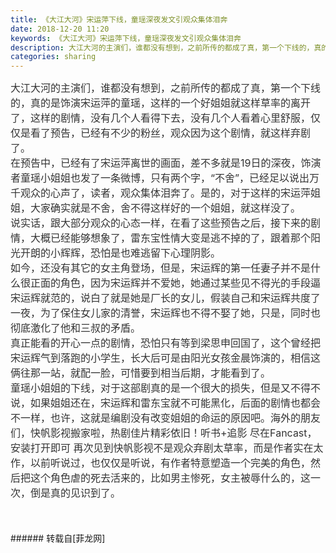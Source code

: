 ```yaml
---
title: 《大江大河》宋运萍下线，童瑶深夜发文引观众集体泪奔
date: 2018-12-20 11:20
keywords: 《大江大河》宋运萍下线，童瑶深夜发文引观众集体泪奔
description: 大江大河的主演们，谁都没有想到，之前所传的都成了真，第一个下线的，真的是饰演宋运萍的童瑶，这样的一个好姐姐就这样草率的离开了，这样的剧情，没有几个人看得下去，没有几个人看着心里舒服，仅仅是看了预告，已经有不少的粉丝，观众因为这个剧情，就这样弃剧了。在预告中，已经有了宋运萍离世的画面，差不多就是19日的深夜，饰演者童瑶小姐姐也发了一条微博，只有两个字，“不舍”，已经足以说出万千观众的心声了，读者，观众集体泪奔了。是的，对于这样的宋运萍姐姐，大家确实就是不舍，舍不得这样好的一个姐姐，就这样没了。说实话，跟大部分观众的心态一样，在看了这些预告之后，接下来的剧情，大概已经能够想象了，雷东宝性情大变是逃不掉的了，跟着那个阳光开朗的小辉辉，恐怕是也难逃留下心理阴影。如今，还没有其它的女主角登场，但是，宋运辉的第一任妻子并不是什么很正面的角色，因为宋运辉并不爱她，她通过某些见不得光的手段逼宋运辉就范的，说白了就是她是厂长的女儿，假装自己和宋运辉共度了一夜，为了保住女儿家的清誉，宋运辉也不得不娶了她，只是，同时也彻底激化了他和三叔的矛盾。真正能看的开心一点的剧情，恐怕只有等到梁思申回国了，这个曾经把宋运辉气到落跑的小学生，长大后可是由阳光女孩金晨饰演的，相信这俩往那一站，就配一脸，可惜要到相当后期，才能看到了。童瑶小姐姐的下线，对于这部剧真的是一个很大的损失，但是又不得不说，如果姐姐还在，宋运辉和雷东宝就不可能黑化，后面的剧情也都会不一样，也许，这就是编剧没有改变姐姐的命运的原因吧。海外的朋友们，快帆影视搬家啦，热剧佳片精彩依旧！听书+追影 尽在Fancast，安装打开即可 再次见到快帆影视不是观众弃剧太草率，而是作者实在太作，以前听说过，也仅仅是听说，有作者特意塑造一个完美的角色，然后把这个角色虐的死去活来的，比如男主惨死，女主被辱什么的，这一次，倒是真的见识到了。
categories: sharing
---
```

<td class="t_f" id="postmessage_2523895">

<div align="left"><font style="color:rgb(51, 51, 51)"><font face="Arial, &amp;quot"><font style="font-size:16px">大江大河的主演们，谁都没有想到，之前所传的都成了真，第一个下线的，真的是饰演宋运萍的童瑶，这样的一个好姐姐就这样草率的离开了，这样的剧情，没有几个人看得下去，没有几个人看着心里舒服，仅仅是看了预告，已经有不少的粉丝，观众因为这个剧情，就这样弃剧了。</font></font></font></div><div align="center"><font style="color:rgb(51, 51, 51)"><font face="Arial, &amp;quot"><font style="font-size:16px"><img alt="" border="0" class="zoom" data-cf-modified-6da68b2d409b83700dba406e-="" file="https://r.sinaimg.cn/large/article/6073c3c36e364a8305101b4549cec0c1" id="aimg_tJjhm" lazyloadthumb="1" onclick="" onmouseover="" src="https://r.sinaimg.cn/large/article/6073c3c36e364a8305101b4549cec0c1"/></font></font></font></div><div align="left"><font style="color:rgb(51, 51, 51)"><font face="Arial, &amp;quot"><font style="font-size:16px">在预告中，已经有了宋运萍离世的画面，差不多就是19日的深夜，饰演者童瑶小姐姐也发了一条微博，只有两个字，“不舍”，已经足以说出万千观众的心声了，读者，观众集体泪奔了。是的，对于这样的宋运萍姐姐，大家确实就是不舍，舍不得这样好的一个姐姐，就这样没了。</font></font></font></div><div align="center"><font style="color:rgb(51, 51, 51)"><font face="Arial, &amp;quot"><font style="font-size:16px"><img alt="" border="0" class="zoom" data-cf-modified-6da68b2d409b83700dba406e-="" file="https://r.sinaimg.cn/large/article/84297f2c2525284e5b8d1727e77c4fdf" id="aimg_KTgZn" lazyloadthumb="1" onclick="" onmouseover="" src="https://r.sinaimg.cn/large/article/84297f2c2525284e5b8d1727e77c4fdf"/></font></font></font></div><div align="left"><font style="color:rgb(51, 51, 51)"><font face="Arial, &amp;quot"><font style="font-size:16px">说实话，跟大部分观众的心态一样，在看了这些预告之后，接下来的剧情，大概已经能够想象了，雷东宝性情大变是逃不掉的了，跟着那个阳光开朗的小辉辉，恐怕是也难逃留下心理阴影。</font></font></font></div><div align="center"><font style="color:rgb(51, 51, 51)"><font face="Arial, &amp;quot"><font style="font-size:16px"><img alt="" border="0" class="zoom" data-cf-modified-6da68b2d409b83700dba406e-="" file="https://r.sinaimg.cn/large/article/a85891b391353612d233c48026842d03" id="aimg_H5l1Z" lazyloadthumb="1" onclick="" onmouseover="" src="https://r.sinaimg.cn/large/article/a85891b391353612d233c48026842d03"/></font></font></font></div><div align="left"><font style="color:rgb(51, 51, 51)"><font face="Arial, &amp;quot"><font style="font-size:16px">如今，还没有其它的女主角登场，但是，宋运辉的第一任妻子并不是什么很正面的角色，因为宋运辉并不爱她，她通过某些见不得光的手段逼宋运辉就范的，说白了就是她是厂长的女儿，假装自己和宋运辉共度了一夜，为了保住女儿家的清誉，宋运辉也不得不娶了她，只是，同时也彻底激化了他和三叔的矛盾。</font></font></font></div><div align="center"><font style="color:rgb(51, 51, 51)"><font face="Arial, &amp;quot"><font style="font-size:16px"><img alt="" border="0" class="zoom" data-cf-modified-6da68b2d409b83700dba406e-="" file="https://r.sinaimg.cn/large/article/2661a979eabc1d0c7c3290f8cfc48c1b" id="aimg_ypP03" lazyloadthumb="1" onclick="" onmouseover="" src="https://r.sinaimg.cn/large/article/2661a979eabc1d0c7c3290f8cfc48c1b"/></font></font></font></div><div align="left"><font style="color:rgb(51, 51, 51)"><font face="Arial, &amp;quot"><font style="font-size:16px">真正能看的开心一点的剧情，恐怕只有等到梁思申回国了，这个曾经把宋运辉气到落跑的小学生，长大后可是由阳光女孩金晨饰演的，相信这俩往那一站，就配一脸，可惜要到相当后期，才能看到了。</font></font></font></div><div align="center"><font style="color:rgb(51, 51, 51)"><font face="Arial, &amp;quot"><font style="font-size:16px"><img alt="" border="0" class="zoom" data-cf-modified-6da68b2d409b83700dba406e-="" file="https://r.sinaimg.cn/large/article/57eb56610b7975a300805104eb4bf36a" id="aimg_GtZlu" lazyloadthumb="1" onclick="" onmouseover="" src="https://r.sinaimg.cn/large/article/57eb56610b7975a300805104eb4bf36a"/></font></font></font></div><div align="left"><font style="color:rgb(51, 51, 51)"><font face="Arial, &amp;quot"><font style="font-size:16px">童瑶小姐姐的下线，对于这部剧真的是一个很大的损失，但是又不得不说，如果姐姐还在，宋运辉和雷东宝就不可能黑化，后面的剧情也都会不一样，也许，这就是编剧没有改变姐姐的命运的原因吧。海外的朋友们，快帆影视搬家啦，热剧佳片精彩依旧！听书+追影 尽在Fancast，安装打开即可 再次见到快帆影视不是观众弃剧太草率，而是作者实在太作，以前听说过，也仅仅是听说，有作者特意塑造一个完美的角色，然后把这个角色虐的死去活来的，比如男主惨死，女主被辱什么的，这一次，倒是真的见识到了。</font></font></font></div><br/>
<br/>
<br/>
</td>
###### 转载自[菲龙网]